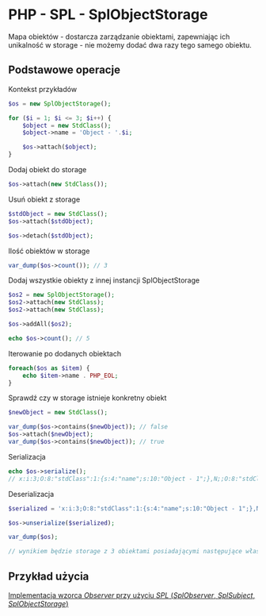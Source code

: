 # PHP - SPL - SplObjectStorage

Mapa obiektów - dostarcza zarządzanie obiektami, zapewniając ich unikalność w storage - nie możemy dodać dwa razy tego samego obiektu.

## Podstawowe operacje

Kontekst przykładów

```php
$os = new SplObjectStorage();

for ($i = 1; $i <= 3; $i++) {
    $object = new StdClass();
    $object->name = 'Object - '.$i;

    $os->attach($object);
}
```

Dodaj obiekt do storage

```php
$os->attach(new StdClass());
```

Usuń obiekt z storage

```php
$stdObject = new StdClass();
$os->attach($stdObject);

$os->detach($stdObject);
```

Ilość obiektów w storage

```php
var_dump($os->count()); // 3
```

Dodaj wszystkie obiekty z innej instancji SplObjectStorage

```php
$os2 = new SplObjectStorage();
$os2->attach(new StdClass);
$os2->attach(new StdClass);

$os->addAll($os2);

echo $os->count(); // 5
```

Iterowanie po dodanych obiektach

```php
foreach($os as $item) {
    echo $item->name . PHP_EOL;
}
```

Sprawdź czy w storage istnieje konkretny obiekt

```php
$newObject = new StdClass();

var_dump($os->contains($newObject)); // false
$os->attach($newObject);
var_dump($os->contains($newObject)); // true
```

Serializacja

```php
echo $os->serialize();
// x:i:3;O:8:"stdClass":1:{s:4:"name";s:10:"Object - 1";},N;;O:8:"stdClass":1:{s:4:"name";s:10:"Object - 2";},N;;O:8:"stdClass":1:{s:4:"name";s:10:"Object - 3";},N;;m:a:0:{}
```

Deserializacja

```php
$serialized = 'x:i:3;O:8:"stdClass":1:{s:4:"name";s:10:"Object - 1";},N;;O:8:"stdClass":1:{s:4:"name";s:10:"Object - 2";},N;;O:8:"stdClass":1:{s:4:"name";s:10:"Object - 3";},N;;m:a:0:{}';

$os->unserialize($serialized);

var_dump($os);

// wynikiem będzie storage z 3 obiektami posiadającymi następujące właściwości *name*: Object - 1; Object - 2; Object - 3
```

## Przykład użycia

[Implementacja wzorca *Observer* przy użyciu *SPL* (*SplObserver*, *SplSubject*, *SplObjectStorage*)](spl-observer-pattern.php)